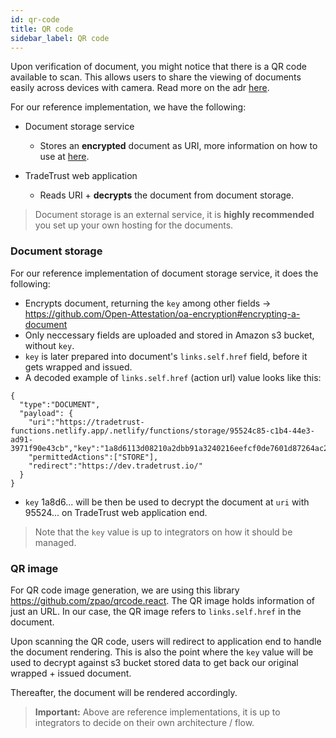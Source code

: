 ```yaml
---
id: qr-code
title: QR code
sidebar_label: QR code
---
```


Upon verification of document, you might notice that there is a QR code available to scan. This allows users to share the viewing of documents easily across devices with camera. Read more on the adr [here](https://github.com/Open-Attestation/adr/blob/master/universal_actions.md).

For our reference implementation, we have the following:

- Document storage service

  - Stores an **encrypted** document as URI, more information on how to use at [here](/docs/topics/document-creator/config-file/file-structure#document-storage-field).

- TradeTrust web application
  - Reads URI + **decrypts** the document from document storage.

> Document storage is an external service, it is **highly recommended** you set up your own hosting for the documents.

### Document storage

For our reference implementation of document storage service, it does the following:

- Encrypts document, returning the `key` among other fields -> https://github.com/Open-Attestation/oa-encryption#encrypting-a-document
- Only neccessary fields are uploaded and stored in Amazon s3 bucket, without `key`.
- `key` is later prepared into document's `links.self.href` field, before it gets wrapped and issued.
- A decoded example of `links.self.href` (action url) value looks like this:

```
{
  "type":"DOCUMENT",
  "payload": {
    "uri":"https://tradetrust-functions.netlify.app/.netlify/functions/storage/95524c85-c1b4-44e3-ad91-3971f90e43cb","key":"1a8d6113d08210a2dbb91a3240216eefcf0de7601d87264ac2dd831c19853547",
    "permittedActions":["STORE"],
    "redirect":"https://dev.tradetrust.io/"
  }
}
```

- `key` 1a8d6... will be then be used to decrypt the document at `uri` with 95524... on TradeTrust web application end.

> Note that the `key` value is up to integrators on how it should be managed.

### QR image

For QR code image generation, we are using this library https://github.com/zpao/qrcode.react. The QR image holds information of just an URL. In our case, the QR image refers to `links.self.href` in the document.

Upon scanning the QR code, users will redirect to application end to handle the document rendering. This is also the point where the `key` value will be used to decrypt against s3 bucket stored data to get back our original wrapped + issued document.

Thereafter, the document will be rendered accordingly.

> **Important:** Above are reference implementations, it is up to integrators to decide on their own architecture / flow.
